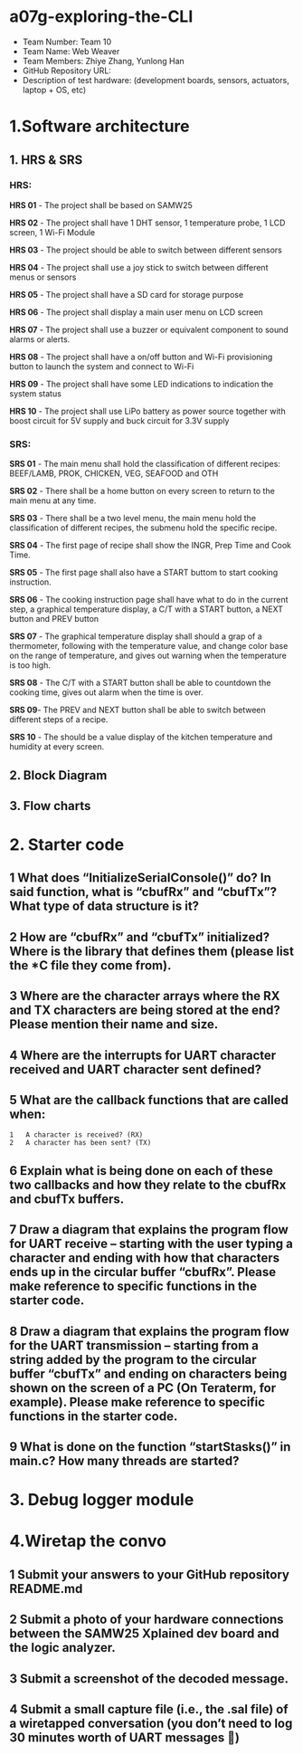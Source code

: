 # a07g-exploring-the-CLI

* Team Number: Team 10 
* Team Name: Web Weaver
* Team Members: Zhiye Zhang, Yunlong Han
* GitHub Repository URL:
* Description of test hardware: (development boards, sensors, actuators, laptop + OS, etc)

# 1.Software architecture

## 1. HRS & SRS

### HRS:
**HRS 01** - The project shall be based on SAMW25

**HRS 02** - The project shall have 1 DHT sensor, 1 temperature probe, 1 LCD screen, 1 Wi-Fi Module

**HRS 03** - The project should be able to switch between different sensors 

**HRS 04** - The project shall use a joy stick to switch between different menus or sensors

**HRS 05** - The project shall have a SD card for storage purpose

**HRS 06** - The project shall display a main user menu on LCD screen

**HRS 07** -  The project shall use a buzzer or equivalent component to sound alarms or alerts.

**HRS 08** - The project shall have a on/off button and Wi-Fi provisioning button to launch the system and connect to Wi-Fi

**HRS 09** - The project shall have some LED indications to indication the system status

**HRS 10** - The project shall use LiPo battery as power source together with boost circuit for 5V supply and buck circuit for 3.3V supply

### SRS:
**SRS 01** - The main menu shall hold the classification of different recipes: BEEF/LAMB, PROK, CHICKEN, VEG, SEAFOOD and OTH

**SRS 02** - There shall be a home button on every screen to return to the main menu at any time.

**SRS 03** - There shall be a two level menu, the main menu hold the classification of different recipes, the submenu hold the specific recipe.

**SRS 04** - The first page of recipe shall show the INGR, Prep Time and Cook Time. 

**SRS 05** - The first page shall also have a START buttom to start cooking instruction.

**SRS 06** - The cooking instruction page shall have what to do in the current step, a graphical temperature display, a C/T with a START button, a NEXT button and PREV button

**SRS 07** - The graphical temperature display shall should a grap of a thermometer, following with the temperature value, and change color base on the range of temperature, and gives out warning when the temperature is too high. 

**SRS 08** - The C/T with a START button shall be able to countdown the cooking time, gives out alarm when the time is over.

**SRS 09**- The PREV and NEXT button shall be able to switch between different steps of a recipe.

**SRS 10** - The should be a value display of the kitchen temperature and humidity at every screen.

## 2. Block Diagram

## 3. Flow charts


# 2. Starter code

## 1	What does “InitializeSerialConsole()” do? In said function, what is “cbufRx” and “cbufTx”? What type of data structure is it? 

## 2	How are “cbufRx” and “cbufTx” initialized? Where is the library that defines them (please list the *C file they come from). 

## 3	Where are the character arrays where the RX and TX characters are being stored at the end? Please mention their name and size.

## 4	Where are the interrupts for UART character received and UART character sent defined? 

## 5	What are the callback functions that are called when: 
	1	A character is received? (RX) 
	2	A character has been sent? (TX) 
## 6	Explain what is being done on each of these two callbacks and how they relate to the cbufRx and cbufTx buffers. 

## 7	Draw a diagram that explains the program flow for UART receive – starting with the user typing a character and ending with how that characters ends up in the circular buffer “cbufRx”. Please make reference to specific functions in the starter code. 

## 8	Draw a diagram that explains the program flow for the UART transmission – starting from a string added by the program to the circular buffer “cbufTx” and ending on characters being shown on the screen of a PC (On Teraterm, for example). Please make reference to specific functions in the starter code. 

## 9	What is done on the function “startStasks()” in main.c? How many threads are started?

# 3. Debug logger module

# 4.Wiretap the convo

## 1	Submit your answers to your GitHub repository README.md
## 2	Submit a photo of your hardware connections between the SAMW25 Xplained dev board and the logic analyzer. 
## 3	Submit a screenshot of the decoded message.
## 4	Submit a small capture file (i.e., the .sal file) of a wiretapped conversation (you don’t need to log 30 minutes worth of UART messages 🙂)

	